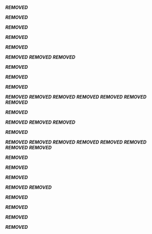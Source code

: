 ***REMOVED***

***REMOVED***

***REMOVED***

***REMOVED***

***REMOVED***

***REMOVED***
***REMOVED***
***REMOVED***

***REMOVED***

***REMOVED***

***REMOVED***

***REMOVED***
***REMOVED***
***REMOVED***
***REMOVED***
***REMOVED***
***REMOVED***
***REMOVED***

***REMOVED***

***REMOVED***
***REMOVED***
***REMOVED***

***REMOVED***

***REMOVED***
***REMOVED***
***REMOVED***
***REMOVED***
***REMOVED***
***REMOVED***
***REMOVED***
***REMOVED***

***REMOVED***

***REMOVED***

***REMOVED***

***REMOVED***
***REMOVED***

***REMOVED***

***REMOVED***

***REMOVED***

***REMOVED***